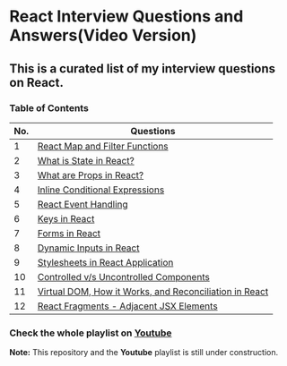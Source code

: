 # React Interview Questions and Answers(Video Version)

## This is a curated list of my interview questions on React.

### Table of Contents

| No. | Questions                                                                              |
| --- | -------------------------------------------------------------------------------------- |
| 1   | [React Map and Filter Functions](https://youtu.be/kduA5e8ez5k)                         |
| 2   | [What is State in React?](https://youtu.be/w2BpSRADZ0I)                                |
| 3   | [What are Props in React?](https://youtu.be/6bv82fbumpQ)                               |
| 4   | [Inline Conditional Expressions](https://youtu.be/jL9I9hUfPdg)                         |
| 5   | [React Event Handling](https://youtu.be/BA8hrrGXaQs)                                   |
| 6   | [Keys in React](https://youtu.be/ofnhwhjdNZI)                                          |
| 7   | [Forms in React](https://youtu.be/J8dp2T5GdWY)                                         |
| 8   | [Dynamic Inputs in React](https://youtu.be/VEn0aExLN5M)                                |
| 9   | [Stylesheets in React Application](https://youtu.be/F--ek1wQHyY)                       |
| 10  | [Controlled v/s Uncontrolled Components](https://youtu.be/7GhmY4YsX3c)                 |
| 11  | [Virtual DOM, How it Works, and Reconciliation in React](https://youtu.be/4ewR-Ii2yWE) |
| 12  | [React Fragments - Adjacent JSX Elements](https://youtu.be/MY_EiqgIsTk)                |

### Check the whole playlist on [Youtube](https://www.youtube.com/playlist?list=PLWgH1O_994O8weQeHv19cqI3xJEUUFoKp)

**Note:** This repository and the **Youtube** playlist is still under construction.
